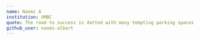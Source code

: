 ```yaml
---
name: Naomi A
institution: UMBC
quote: The road to success is dotted with many tempting parking spaces. 
github_user: naomi-albert
---
```

